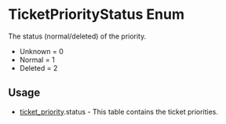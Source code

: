 <properties generated="1" SortOrder="990" />

# TicketPriorityStatus Enum

The status (normal/deleted) of the priority.

* Unknown = 0
* Normal = 1
* Deleted = 2

## Usage
* [ticket_priority](ticket_priority.md).status - This table contains the ticket priorities.

